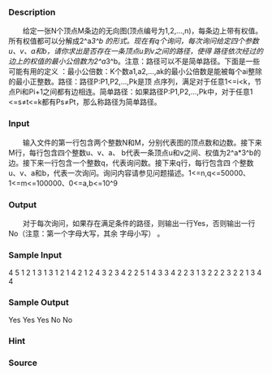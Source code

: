 
### Description
　　给定一张N个顶点M条边的无向图(顶点编号为1,2,…,n)，每条边上带有权值。所有权值都可以分解成2^a*3^b
的形式。现在有q个询问，每次询问给定四个参数u、v、a和b，请你求出是否存在一条顶点u到v之间的路径，使得
路径依次经过的边上的权值的最小公倍数为2^a*3^b。注意：路径可以不是简单路径。下面是一些可能有用的定义
：最小公倍数：K个数a1,a2,…,ak的最小公倍数是能被每个ai整除的最小正整数。路径：路径P:P1,P2,…,Pk是顶
点序列，满足对于任意1<=i<k，节点Pi和Pi+1之间都有边相连。简单路径：如果路径P:P1,P2,…,Pk中，对于任意1
<=s≠t<=k都有Ps≠Pt，那么称路径为简单路径。
### Input
　　输入文件的第一行包含两个整数N和M，分别代表图的顶点数和边数。接下来M行，每行包含四个整数u、v、a、
b代表一条顶点u和v之间、权值为2^a*3^b的边。接下来一行包含一个整数q，代表询问数。接下来q行，每行包含四
个整数u、v、a和b，代表一次询问。询问内容请参见问题描述。1<=n,q<=50000、1<=m<=100000、0<=a,b<=10^9
### Output
　　对于每次询问，如果存在满足条件的路径，则输出一行Yes，否则输出一行 No（注意：第一个字母大写，其余
字母小写） 。
### Sample Input
4 5 
1 2 1 3 
1 3 1 2 
1 4 2 1 
2 4 3 2 
3 4 2 2 
5 
1 4 3 3 
4 2 2 3 
1 3 2 2 
2 3 2 2 
1 3 4 4 
### Sample Output
Yes 
Yes 
Yes 
No 
No 
### Hint

### Source
